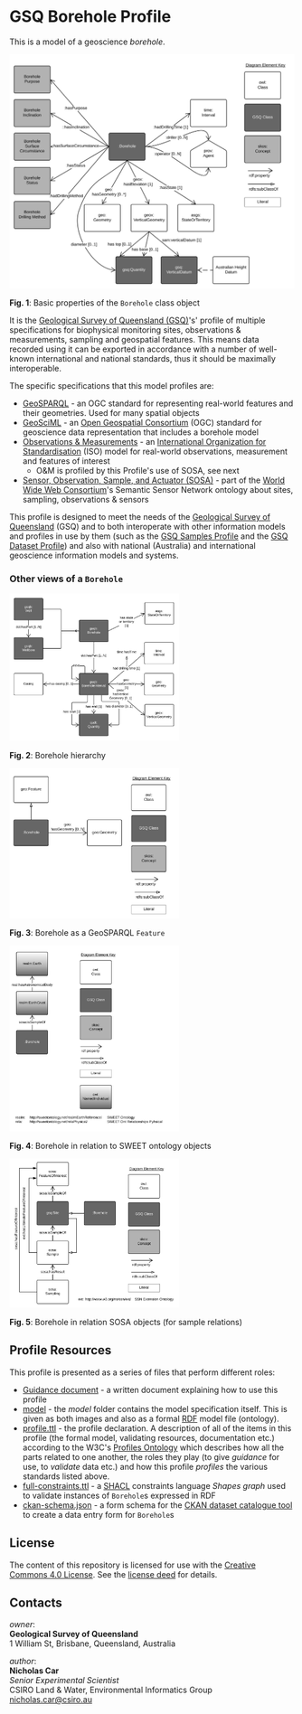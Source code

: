 # GSQ Borehole Profile
This is a model of a geoscience *borehole*.

<img src="model/properties.svg" style="width:800px;" alt="Borehole properties model" />  

**Fig. 1**: Basic properties of the `Borehole` class object  

It is the [Geological Survey of Queensland (GSQ)](https://www.business.qld.gov.au/industries/mining-energy-water/resources/geoscience-information/gsq)'s' profile of multiple specifications for biophysical monitoring sites, observations & measurements, sampling and geospatial features. This means data recorded using it can be exported in accordance with a number of well-known international and national standards, thus it should be maximally interoperable.

The specific specifications that this model profiles are:

* [GeoSPARQL](https://www.opengeospatial.org/standards/geosparql) - an OGC standard for representing real-world features and their geometries. Used for many spatial objects
* [GeoSciML](https://www.opengeospatial.org/standards/geosciml) - an [Open Geospatial Consortium](https://www.opengeospatial.org/) (OGC) standard for geoscience data representation that includes a borehole model
* [Observations & Measurements](https://www.iso.org/standard/32574.html) - an [International Organization for Standardisation](https://www.iso.org) (ISO) model for real-world observations, measurement and features of interest
  * O&M is profiled by this Profile's use of SOSA, see next
* [Sensor, Observation, Sample, and Actuator (SOSA)](https://www.w3.org/TR/vocab-ssn/) - part of the [World Wide Web Consortium](https://www.w3.org/)'s Semantic Sensor Network ontology about sites, sampling, observations & sensors

This profile is designed to meet the needs of the [Geological Survey of Queensland]() (GSQ) and to both interoperate with other information models and profiles in use by them (such as the [GSQ Samples Profile](https://github.com/CSIRO-enviro-informatics/gsq-sample-profile) and the [GSQ Dataset Profile](https://github.com/CSIRO-enviro-informatics/gsq-dataset-profile)) and also with national (Australia) and international geoscience information models and systems.

### Other views of a `Borehole`

<img src="model/borehole-hierarchy.svg" style="width:300px;" alt="Borehole hierarchy`" />  

**Fig. 2**: Borehole hierarchy  

<img src="model/geosparql.svg" style="width:300px;" alt="Borehole as a GeoSPARQL `Feature`" />  

**Fig. 3**: Borehole as a GeoSPARQL `Feature`  

<img src="model/sweet.svg" style="width:300px;" alt="Borehole in relation to SWEET ontology objects" />  

**Fig. 4**: Borehole in relation to SWEET ontology objects  

<img src="model/sosa.svg" style="width:300px;" alt="Borehole in relation SOSA objects (for sample relations)  " />  

**Fig. 5**: Borehole in relation SOSA objects (for sample relations)  


## Profile Resources
This profile is presented as a series of files that perform different roles:

* [Guidance document](Guidance.pdf) - a written document explaining how to use this profile
* [model](model/) - the *model* folder contains the model specification itself. This is given as both images and also as a formal [RDF](https://www.w3.org/RDF/) model file (ontology).
* [profile.ttl](profile.ttl) - the profile declaration. A description of all of the items in this profile (the formal model, validating resources, documentation etc.) according to the W3C's [Profiles Ontology](https://www.w3.org/TR/dx-prof/) which describes how all the parts related to one another, the roles they play (to give *guidance* for use, to *validate* data etc.) and how this profile *profiles* the various standards listed above.
* [full-constraints.ttl](full-constraints.ttl) - a [SHACL](https://www.w3.org/TR/shacl/) constraints language *Shapes graph* used to validate instances of `Borehole`s expressed in RDF
* [ckan-schema.json](ckan-schema.json) - a form schema for the [CKAN dataset catalogue tool](https://ckan.org) to create a data entry form for `Borehole`s



## License
The content of this repository is licensed for use with the [Creative Commons 4.0 License](https://creativecommons.org/licenses/by/4.0/). See the [license deed](LICENSE) for details.


## Contacts
*owner*:  
**Geological Survey of Queensland**  
1 William St, Brisbane, Queensland, Australia  

*author*:  
**Nicholas Car**  
*Senior Experimental Scientist*  
CSIRO Land & Water, Environmental Informatics Group  
<nicholas.car@csiro.au>
